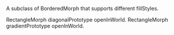 A subclass of BorderedMorph that supports different fillStyles.RectangleMorph diagonalPrototype openInWorld.RectangleMorph gradientPrototype openInWorld.